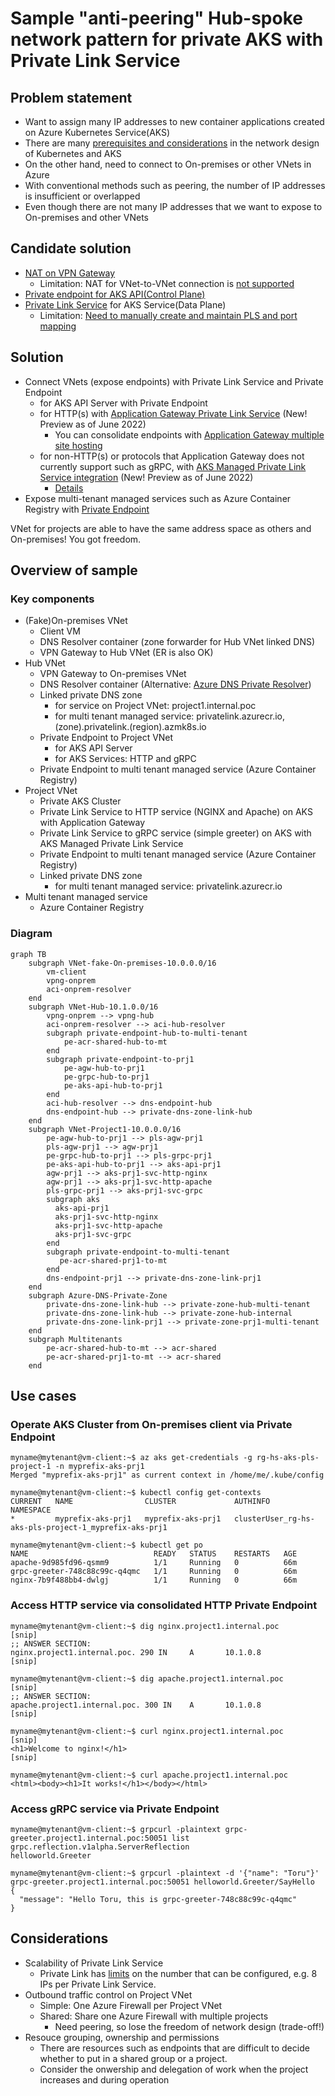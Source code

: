 # Sample "anti-peering" Hub-spoke network pattern for private AKS with Private Link Service

## Problem statement

* Want to assign many IP addresses to new container applications created on Azure Kubernetes Service(AKS)
* There are many [prerequisites and considerations](https://docs.microsoft.com/en-us/azure/aks/configure-azure-cni) in the network design of Kubernetes and AKS
* On the other hand, need to connect to On-premises or other VNets in Azure
* With conventional methods such as peering, the number of IP addresses is insufficient or overlapped
* Even though there are not many IP addresses that we want to expose to On-premises and other VNets

## Candidate solution

* [NAT on VPN Gateway](https://docs.microsoft.com/en-us/azure/vpn-gateway/nat-overview)
  * Limitation: NAT for VNet-to-VNet connection is [not supported](https://docs.microsoft.com/en-us/azure/vpn-gateway/nat-overview#nat-limitations)
* [Private endpoint for AKS API(Control Plane)](https://docs.microsoft.com/en-us/azure/aks/private-clusters#use-a-private-endpoint-connection)
* [Private Link Service](https://docs.microsoft.com/en-us/azure/private-link/private-link-service-overview) for AKS Service(Data Plane)
  * Limitation: [Need to manually create and maintain PLS and port mapping](https://dev.to/lastcoolnameleft/azure-private-link-service-load-balancer-aks-limitation-44db)

## Solution

* Connect VNets (expose endpoints) with Private Link Service and Private Endpoint
  * for AKS API Server with Private Endpoint
  * for HTTP(s) with [Application Gateway Private Link Service](https://docs.microsoft.com/en-us/azure/application-gateway/private-link) (New! Preview as of June 2022)
    * You can consolidate endpoints with [Application Gateway multiple site hosting](https://docs.microsoft.com/en-us/azure/application-gateway/multiple-site-overview)
  * for non-HTTP(s) or protocols that Application Gateway does not currently support such as gRPC, with [AKS Managed Private Link Service integration](https://docs.microsoft.com/en-us/azure/aks/internal-lb#connect-azure-private-link-service-to-internal-load-balancer-preview) (New! Preview as of June 2022)
    * [Details](https://github.com/kubernetes-sigs/cloud-provider-azure/blob/master/site/content/en/topics/pls-integration.md)
* Expose multi-tenant managed services such as Azure Container Registry with [Private Endpoint](https://docs.microsoft.com/en-us/azure/private-link/private-endpoint-overview)

VNet for projects are able to have the same address space as others and On-premises! You got freedom.

## Overview of sample

### Key components

* (Fake)On-premises VNet
  * Client VM
  * DNS Resolver container (zone forwarder for Hub VNet linked DNS)
  * VPN Gateway to Hub VNet (ER is also OK)
* Hub VNet
  * VPN Gateway to On-premises VNet
  * DNS Resolver container (Alternative: [Azure DNS Private Resolver](https://docs.microsoft.com/en-us/azure/dns/dns-private-resolver-overview))
  * Linked private DNS zone
    * for service on Project VNet: project1.internal.poc
    * for multi tenant managed service: privatelink.azurecr.io, (zone).privatelink.(region).azmk8s.io
  * Private Endpoint to Project VNet
    * for AKS API Server
    * for AKS Services: HTTP and gRPC
  * Private Endpoint to multi tenant managed service (Azure Container Registry)
* Project VNet
  * Private AKS Cluster
  * Private Link Service to HTTP service (NGINX and Apache) on AKS with Application Gateway
  * Private Link Service to gRPC service (simple greeter) on AKS with AKS Managed Private Link Service
  * Private Endpoint to multi tenant managed service (Azure Container Registry)
  * Linked private DNS zone
    * for multi tenant managed service: privatelink.azurecr.io
* Multi tenant managed service
  * Azure Container Registry

### Diagram

```mermaid
graph TB
    subgraph VNet-fake-On-premises-10.0.0.0/16
        vm-client
        vpng-onprem
        aci-onprem-resolver
    end
    subgraph VNet-Hub-10.1.0.0/16
        vpng-onprem --> vpng-hub
        aci-onprem-resolver --> aci-hub-resolver
        subgraph private-endpoint-hub-to-multi-tenant
            pe-acr-shared-hub-to-mt
        end
        subgraph private-endpoint-to-prj1
            pe-agw-hub-to-prj1
            pe-grpc-hub-to-prj1
            pe-aks-api-hub-to-prj1
        end
        aci-hub-resolver --> dns-endpoint-hub
        dns-endpoint-hub --> private-dns-zone-link-hub
    end
    subgraph VNet-Project1-10.0.0.0/16
        pe-agw-hub-to-prj1 --> pls-agw-prj1
        pls-agw-prj1 --> agw-prj1
        pe-grpc-hub-to-prj1 --> pls-grpc-prj1
        pe-aks-api-hub-to-prj1 --> aks-api-prj1
        agw-prj1 --> aks-prj1-svc-http-nginx
        agw-prj1 --> aks-prj1-svc-http-apache
        pls-grpc-prj1 --> aks-prj1-svc-grpc
        subgraph aks
          aks-api-prj1
          aks-prj1-svc-http-nginx
          aks-prj1-svc-http-apache
          aks-prj1-svc-grpc
        end
        subgraph private-endpoint-to-multi-tenant
           pe-acr-shared-prj1-to-mt
        end
        dns-endpoint-prj1 --> private-dns-zone-link-prj1
    end
    subgraph Azure-DNS-Private-Zone
        private-dns-zone-link-hub --> private-zone-hub-multi-tenant
        private-dns-zone-link-hub --> private-zone-hub-internal
        private-dns-zone-link-prj1 --> private-zone-prj1-multi-tenant
    end
    subgraph Multitenants
        pe-acr-shared-hub-to-mt --> acr-shared
        pe-acr-shared-prj1-to-mt --> acr-shared
    end
```

## Use cases

### Operate AKS Cluster from On-premises client via Private Endpoint

```shell
myname@mytenant@vm-client:~$ az aks get-credentials -g rg-hs-aks-pls-project-1 -n myprefix-aks-prj1
Merged "myprefix-aks-prj1" as current context in /home/me/.kube/config

myname@mytenant@vm-client:~$ kubectl config get-contexts
CURRENT   NAME                CLUSTER             AUTHINFO                                                    NAMESPACE
*         myprefix-aks-prj1   myprefix-aks-prj1   clusterUser_rg-hs-aks-pls-project-1_myprefix-aks-prj1

myname@mytenant@vm-client:~$ kubectl get po
NAME                            READY   STATUS    RESTARTS   AGE
apache-9d985fd96-qsmm9          1/1     Running   0          66m
grpc-greeter-748c88c99c-q4qmc   1/1     Running   0          66m
nginx-7b9f488bb4-dwlgj          1/1     Running   0          66m
```

### Access HTTP service via consolidated HTTP Private Endpoint

```shell
myname@mytenant@vm-client:~$ dig nginx.project1.internal.poc
[snip]
;; ANSWER SECTION:
nginx.project1.internal.poc. 290 IN     A       10.1.0.8
[snip]

myname@mytenant@vm-client:~$ dig apache.project1.internal.poc
[snip]
;; ANSWER SECTION:
apache.project1.internal.poc. 300 IN    A       10.1.0.8
[snip]

myname@mytenant@vm-client:~$ curl nginx.project1.internal.poc
[snip]
<h1>Welcome to nginx!</h1>
[snip]

myname@mytenant@vm-client:~$ curl apache.project1.internal.poc
<html><body><h1>It works!</h1></body></html>
```

### Access gRPC service via Private Endpoint

```shell
myname@mytenant@vm-client:~$ grpcurl -plaintext grpc-greeter.project1.internal.poc:50051 list
grpc.reflection.v1alpha.ServerReflection
helloworld.Greeter

myname@mytenant@vm-client:~$ grpcurl -plaintext -d '{"name": "Toru"}' grpc-greeter.project1.internal.poc:50051 helloworld.Greeter/SayHello
{
  "message": "Hello Toru, this is grpc-greeter-748c88c99c-q4qmc"
}
```

## Considerations

* Scalability of Private Link Service
  * Private Link has [limits](https://docs.microsoft.com/en-us/azure/private-link/private-link-faq#how-can-i-scale-my-private-link-service--) on the number that can be configured, e.g. 8 IPs per Private Link Service.
* Outbound traffic control on Project VNet
  * Simple: One Azure Firewall per Project VNet
  * Shared: Share one Azure Firewall with multiple projects
    * Need peering, so lose the freedom of network design (trade-off!)
* Resouce grouping, ownership and permissions
  * There are resources such as endpoints that are difficult to decide whether to put in a shared group or a project.
  * Consider the onwership and delegation of work when the project increases and during operation
